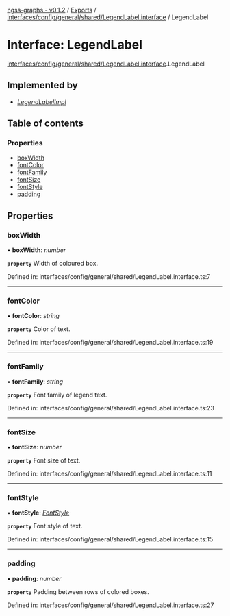 [ngss-graphs - v0.1.2](../README.md) / [Exports](../modules.md) / [interfaces/config/general/shared/LegendLabel.interface](../modules/interfaces_config_general_shared_legendlabel_interface.md) / LegendLabel

# Interface: LegendLabel

[interfaces/config/general/shared/LegendLabel.interface](../modules/interfaces_config_general_shared_legendlabel_interface.md).LegendLabel

## Implemented by

- [*LegendLabelImpl*](../classes/models_inputs_config_general_shared_legendlabelimpl_model.legendlabelimpl.md)

## Table of contents

### Properties

- [boxWidth](interfaces_config_general_shared_legendlabel_interface.legendlabel.md#boxwidth)
- [fontColor](interfaces_config_general_shared_legendlabel_interface.legendlabel.md#fontcolor)
- [fontFamily](interfaces_config_general_shared_legendlabel_interface.legendlabel.md#fontfamily)
- [fontSize](interfaces_config_general_shared_legendlabel_interface.legendlabel.md#fontsize)
- [fontStyle](interfaces_config_general_shared_legendlabel_interface.legendlabel.md#fontstyle)
- [padding](interfaces_config_general_shared_legendlabel_interface.legendlabel.md#padding)

## Properties

### boxWidth

• **boxWidth**: *number*

**`property`** Width of coloured box.

Defined in: interfaces/config/general/shared/LegendLabel.interface.ts:7

___

### fontColor

• **fontColor**: *string*

**`property`** Color of text.

Defined in: interfaces/config/general/shared/LegendLabel.interface.ts:19

___

### fontFamily

• **fontFamily**: *string*

**`property`** Font family of legend text.

Defined in: interfaces/config/general/shared/LegendLabel.interface.ts:23

___

### fontSize

• **fontSize**: *number*

**`property`** Font size of text.

Defined in: interfaces/config/general/shared/LegendLabel.interface.ts:11

___

### fontStyle

• **fontStyle**: [*FontStyle*](../enums/models_inputs_enum_fontstyle_enum.fontstyle.md)

**`property`** Font style of text.

Defined in: interfaces/config/general/shared/LegendLabel.interface.ts:15

___

### padding

• **padding**: *number*

**`property`** Padding between rows of colored boxes.

Defined in: interfaces/config/general/shared/LegendLabel.interface.ts:27
